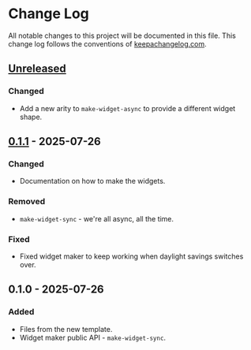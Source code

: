 # Change Log
All notable changes to this project will be documented in this file. This change log follows the conventions of [keepachangelog.com](http://keepachangelog.com/).

## [Unreleased]
### Changed
- Add a new arity to `make-widget-async` to provide a different widget shape.

## [0.1.1] - 2025-07-26
### Changed
- Documentation on how to make the widgets.

### Removed
- `make-widget-sync` - we're all async, all the time.

### Fixed
- Fixed widget maker to keep working when daylight savings switches over.

## 0.1.0 - 2025-07-26
### Added
- Files from the new template.
- Widget maker public API - `make-widget-sync`.

[Unreleased]: https://sourcehost.site/your-name/flowers/compare/0.1.1...HEAD
[0.1.1]: https://sourcehost.site/your-name/flowers/compare/0.1.0...0.1.1
